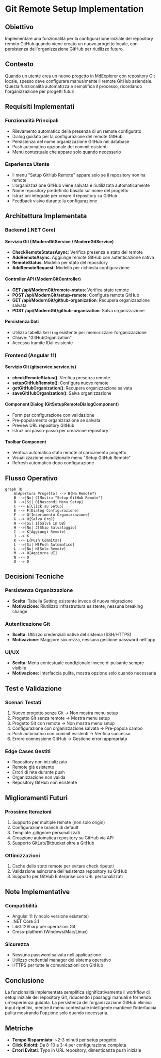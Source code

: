 # Git Remote Setup Implementation

## Obiettivo
Implementare una funzionalità per la configurazione iniziale del repository remoto GitHub quando viene creato un nuovo progetto locale, con persistenza dell'organizzazione GitHub per riutilizzo futuro.

## Contesto
Quando un utente crea un nuovo progetto in MdExplorer con repository Git locale, spesso deve configurare manualmente il remote GitHub aziendale. Questa funzionalità automatizza e semplifica il processo, ricordando l'organizzazione per progetti futuri.

## Requisiti Implementati

### Funzionalità Principali
- Rilevamento automatico della presenza di un remote configurato
- Dialog guidato per la configurazione del remote GitHub
- Persistenza del nome organizzazione GitHub nel database
- Push automatico opzionale dei commit esistenti
- Menu contestuale che appare solo quando necessario

### Esperienza Utente
- Il menu "Setup GitHub Remote" appare solo se il repository non ha remote
- L'organizzazione GitHub viene salvata e riutilizzata automaticamente
- Nome repository predefinito basato sul nome del progetto
- Istruzioni integrate per creare il repository su GitHub
- Feedback visivo durante la configurazione

## Architettura Implementata

### Backend (.NET Core)

#### Servizio Git (IModernGitService / ModernGitService)
- **CheckRemoteStatusAsync**: Verifica presenza e stato del remote
- **AddRemoteAsync**: Aggiunge remote GitHub con autenticazione nativa
- **RemoteStatus**: Modello per stato del repository
- **AddRemoteRequest**: Modello per richiesta configurazione

#### Controller API (ModernGitController)
- **GET /api/ModernGit/remote-status**: Verifica stato remote
- **POST /api/ModernGit/setup-remote**: Configura remote GitHub
- **GET /api/ModernGit/github-organization**: Recupera organizzazione salvata
- **POST /api/ModernGit/github-organization**: Salva organizzazione

#### Persistenza Dati
- Utilizzo tabella `Setting` esistente per memorizzare l'organizzazione
- Chiave: "GitHubOrganization"
- Accesso tramite IDal<IUserSettingsDB> esistente

### Frontend (Angular 11)

#### Servizio Git (gitservice.service.ts)
- **checkRemoteStatus()**: Verifica presenza remote
- **setupGitHubRemote()**: Configura nuovo remote
- **getGitHubOrganization()**: Recupera organizzazione salvata
- **saveGitHubOrganization()**: Salva organizzazione

#### Component Dialog (GitSetupRemoteDialogComponent)
- Form per configurazione con validazione
- Pre-popolamento organizzazione se salvata
- Preview URL repository GitHub
- Istruzioni passo-passo per creazione repository

#### Toolbar Component
- Verifica automatica stato remote al caricamento progetto
- Visualizzazione condizionale menu "Setup GitHub Remote"
- Refresh automatico dopo configurazione

## Flusso Operativo

```mermaid
graph TD
    A[Apertura Progetto] --> B{Ha Remote?}
    B -->|No| C[Mostra "Setup GitHub Remote"]
    B -->|Si| D[Nascondi Menu Setup]
    C --> E[Click su Setup]
    E --> F[Dialog Configurazione]
    F --> G[Inserimento Organizzazione]
    G --> H{Salva Org?}
    H -->|Si| I[Salva in DB]
    H -->|No| J[Skip Salvataggio]
    I --> K[Aggiungi Remote]
    J --> K
    K --> L{Push Commits?}
    L -->|Si| M[Push Automatico]
    L -->|No| N[Solo Remote]
    M --> O[Aggiorna UI]
    N --> O
    O --> D
```

## Decisioni Tecniche

### Persistenza Organizzazione
- **Scelta**: Tabella Setting esistente invece di nuova migrazione
- **Motivazione**: Riutilizzo infrastruttura esistente, nessuna breaking change

### Autenticazione Git
- **Scelta**: Utilizzo credenziali native del sistema (SSH/HTTPS)
- **Motivazione**: Maggiore sicurezza, nessuna gestione password nell'app

### UI/UX
- **Scelta**: Menu contestuale condizionale invece di pulsante sempre visibile
- **Motivazione**: Interfaccia pulita, mostra opzione solo quando necessaria

## Test e Validazione

### Scenari Testati
1. Nuovo progetto senza Git → Non mostra menu setup
2. Progetto Git senza remote → Mostra menu setup
3. Progetto Git con remote → Non mostra menu setup
4. Configurazione con organizzazione salvata → Pre-popola campo
5. Push automatico con commit esistenti → Verifica successo
6. Errore connessione GitHub → Gestione errori appropriata

### Edge Cases Gestiti
- Repository non inizializzato
- Remote già esistente
- Errori di rete durante push
- Organizzazione non valida
- Repository GitHub non esistente

## Miglioramenti Futuri

### Prossime Iterazioni
1. Supporto per multiple remote (non solo origin)
2. Configurazione branch di default
3. Template .gitignore personalizzati
4. Creazione automatica repository su GitHub via API
5. Supporto GitLab/Bitbucket oltre a GitHub

### Ottimizzazioni
1. Cache dello stato remote per evitare check ripetuti
2. Validazione asincrona dell'esistenza repository su GitHub
3. Supporto per GitHub Enterprise con URL personalizzati

## Note Implementative

### Compatibilità
- Angular 11 (vincolo versione esistente)
- .NET Core 3.1
- LibGit2Sharp per operazioni Git
- Cross-platform (Windows/Mac/Linux)

### Sicurezza
- Nessuna password salvata nell'applicazione
- Utilizzo credential manager del sistema operativo
- HTTPS per tutte le comunicazioni con GitHub

## Conclusione
La funzionalità implementata semplifica significativamente il workflow di setup iniziale dei repository Git, riducendo i passaggi manuali e fornendo un'esperienza guidata. La persistenza dell'organizzazione GitHub elimina input ripetitivi, mentre il menu contestuale intelligente mantiene l'interfaccia pulita mostrando l'opzione solo quando necessaria.

## Metriche
- **Tempo Risparmiato**: ~2-3 minuti per setup progetto
- **Click Ridotti**: Da 8-10 a 3-4 per configurazione completa
- **Errori Evitati**: Typo in URL repository, dimenticanza push iniziale